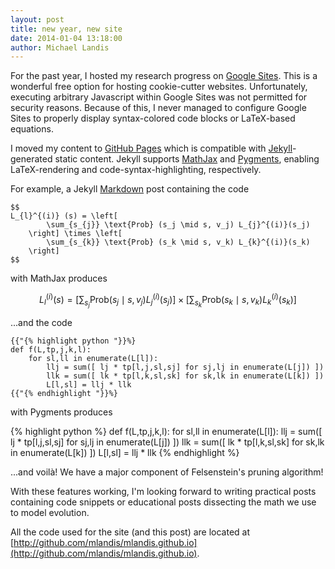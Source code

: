 ```yaml
---
layout: post
title: new year, new site 
date: 2014-01-04 13:18:00
author: Michael Landis
---
```

For the past year, I hosted my research progress on [Google Sites](http://sites.google.com/site/mlandis). This is a wonderful free option for hosting cookie-cutter websites. Unfortunately, executing arbitrary Javascript within Google Sites was not permitted for security reasons. Because of this, I never managed to configure Google Sites to properly display syntax-colored code blocks or LaTeX-based equations.

I moved my content to [GitHub Pages](http://pages.github.com) which is compatible with [Jekyll](http://jekyllrb.com)-generated static content. Jekyll supports [MathJax](http://www.mathjax.org/) and [Pygments](http://pygments.org/), enabling LaTeX-rendering and code-syntax-highlighting, respectively.

For example, a Jekyll [Markdown](http://daringfireball.net/projects/markdown/syntax) post containing the code

~~~
$$
L_{l}^{(i)} (s) = \left[ 
        \sum_{s_{j}} \text{Prob} (s_j \mid s, v_j) L_{j}^{(i)}(s_j)
    \right] \times \left[
        \sum_{s_{k}} \text{Prob} (s_k \mid s, v_k) L_{k}^{(i)}(s_k)
    \right]
$$
~~~

with MathJax produces

$$
L_{l}^{(i)} (s) = \left[ 
        \sum_{s_{j}} \text{Prob} (s_j \mid s, v_j) L_{j}^{(i)}(s_j)
    \right] \times \left[
        \sum_{s_{k}} \text{Prob} (s_k \mid s, v_k) L_{k}^{(i)}(s_k)
    \right] 
$$

...and the code

~~~
{{"{% highlight python "}}%}
def f(L,tp,j,k,l):
    for sl,ll in enumerate(L[l]):
        llj = sum([ lj * tp[l,j,sl,sj] for sj,lj in enumerate(L[j]) ])
        llk = sum([ lk * tp[l,k,sl,sk] for sk,lk in enumerate(L[k]) ])
        L[l,sl] = llj * llk
{{"{% endhighlight "}}%}
~~~

with Pygments produces

{% highlight python %}
def f(L,tp,j,k,l):
    for sl,ll in enumerate(L[l]):
        llj = sum([ lj * tp[l,j,sl,sj] for sj,lj in enumerate(L[j]) ])
        llk = sum([ lk * tp[l,k,sl,sk] for sk,lk in enumerate(L[k]) ])
        L[l,sl] = llj * llk
{% endhighlight %}

...and voilà! We have a major component of Felsenstein's pruning algorithm!

With these features working, I'm looking forward to writing practical posts containing code snippets or educational posts dissecting the math we use to model evolution.

All the code used for the site (and this post) are located at [http://github.com/mlandis/mlandis.github.io](http://github.com/mlandis/mlandis.github.io).
